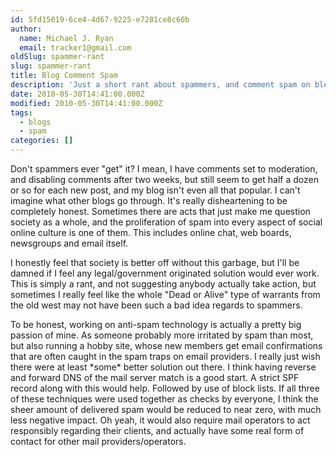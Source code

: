 ```yaml
---
id: 5fd15019-6ce4-4d67-9225-e7281ce8c60b
author:
  name: Michael J. Ryan
  email: tracker1@gmail.com
oldSlug: spammer-rant
slug: spammer-rant
title: Blog Comment Spam
description: 'Just a short rant about spammers, and comment spam on blogs.'
date: 2010-05-30T14:41:00.000Z
modified: 2010-05-30T14:41:00.000Z
tags:
  - blogs
  - spam
categories: []
---
```


<p>Don&apos;t spammers ever &quot;get&quot; it?  I mean, I have comments set to moderation, and disabling comments after two weeks, but still seem to get half a dozen or so for each new post, and my blog isn&apos;t even all that popular.  I can&apos;t imagine what other blogs go through.  It&apos;s really disheartening to be completely honest.  Sometimes there are acts that just make me question society as a whole, and the proliferation of spam into every aspect of social online culture is one of them.  This includes online chat, web boards, newsgroups and email itself.</p>
<p>I honestly feel that society is better off without this garbage, but I&apos;ll be damned if I feel any legal/government originated solution would ever work.  This is simply a rant, and not suggesting anybody actually take action, but sometimes I really feel like the whole &quot;Dead or Alive&quot; type of warrants from the old west may not have been such a bad idea regards to spammers.</p>
<p>To be honest, working on anti-spam technology is actually a pretty big passion of mine.  As someone probably more irritated by spam than most, but also running a hobby site, whose new members get email confirmations that are often caught in the spam traps on email providers.  I really just wish there were at least *some* better solution out there.  I think having reverse and forward DNS of the mail server match is a good start.  A strict SPF record along with this would help.  Followed by use of block lists.  If all three of these techniques were used together as checks by everyone, I think the sheer amount of delivered spam would be reduced to near zero, with much less negative impact.  Oh yeah, it would also require mail operators to act responsibly regarding their clients, and actually have some real form of contact for other mail providers/operators.</p>